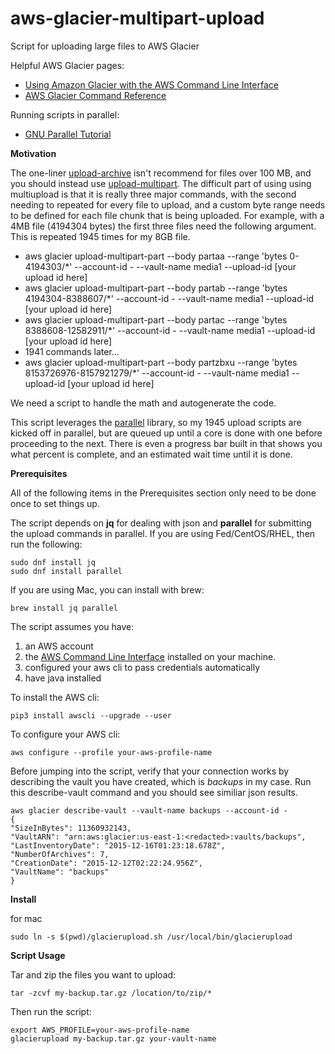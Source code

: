# aws-glacier-multipart-upload
Script for uploading large files to AWS Glacier

Helpful AWS Glacier pages:
 - <a href="http://docs.aws.amazon.com/cli/latest/userguide/cli-using-glacier.html#cli-using-glacier-initiate">Using Amazon Glacier with the AWS Command Line Interface</a>
 - <a href="http://docs.aws.amazon.com/cli/latest/reference/glacier/index.html#cli-aws-glacier">AWS Glacier Command Reference</a>

Running scripts in parallel:
 - <a href="https://www.gnu.org/software/parallel/parallel_tutorial.html">GNU Parallel Tutorial</a>

**Motivation**

The one-liner <a href="http://docs.aws.amazon.com/cli/latest/reference/glacier/upload-archive.html">upload-archive</a> isn't recommend for files over 100 MB, and you should instead use <a href="http://docs.aws.amazon.com/cli/latest/reference/glacier/upload-multipart-part.html">upload-multipart<a/>. The difficult part of using using multiupload is that it is really three major commands, with the second needing to repeated for every file to upload, and a custom byte range needs to be defined for each file chunk that is being uploaded.  For example, with a 4MB file (4194304 bytes) the first three files need the following argument.  This is repeated 1945 times for my 8GB file.
 - aws glacier upload-multipart-part --body partaa --range 'bytes 0-4194303/*' --account-id - --vault-name media1 --upload-id [your upload id here]
 - aws glacier upload-multipart-part --body partab --range 'bytes 4194304-8388607/*' --account-id - --vault-name media1 --upload-id [your upload id here]
 - aws glacier upload-multipart-part --body partac --range 'bytes 8388608-12582911/*' --account-id - --vault-name media1 --upload-id [your upload id here]
 - 1941 commands later...
 - aws glacier upload-multipart-part --body partzbxu --range 'bytes 8153726976-8157921279/*' --account-id - --vault-name media1 --upload-id [your upload id here]

We need a script to handle the math and autogenerate the code.  

This script leverages the <a href="https://www.gnu.org/software/parallel/parallel_tutorial.html">parallel</a> library, so my 1945 upload scripts are kicked off in parallel, but are queued up until a core is done with one before proceeding to the next.  There is even a progress bar built in that shows you what percent is complete, and an estimated wait time until it is done.

**Prerequisites**

All of the following items in the Prerequisites section only need to be done once to set things up. 

The script depends on <b>jq</b> for dealing with json and <b>parallel</b> for submitting the upload commands in parallel.  If you are using Fed/CentOS/RHEL, then run the following:

    sudo dnf install jq
    sudo dnf install parallel

If you are using Mac, you can install with brew:

    brew install jq parallel

The script assumes you have: 
<ol>
    <li>an AWS account</li>
    <li>the <a href="http://docs.aws.amazon.com/cli/latest/userguide/installing.html">AWS Command Line Interface</a> installed on your machine.</li>
    <li>configured your aws cli to pass credentials automatically</li>
    <li>have java installed</li>
</ol>

To install the AWS cli:

    pip3 install awscli --upgrade --user

To configure your AWS cli:

    aws configure --profile your-aws-profile-name

Before jumping into the script, verify that your connection works by describing the vault you have created, which is <i>backups</i> in my case. Run this describe-vault command and you should see similiar json results. 

    aws glacier describe-vault --vault-name backups --account-id -
    {
    "SizeInBytes": 11360932143, 
    "VaultARN": "arn:aws:glacier:us-east-1:<redacted>:vaults/backups", 
    "LastInventoryDate": "2015-12-16T01:23:18.678Z", 
    "NumberOfArchives": 7, 
    "CreationDate": "2015-12-12T02:22:24.956Z", 
    "VaultName": "backups"
    }

**Install**

for mac

```
sudo ln -s $(pwd)/glacierupload.sh /usr/local/bin/glacierupload
```

**Script Usage**

Tar and zip the files you want to upload:

    tar -zcvf my-backup.tar.gz /location/to/zip/*

Then run the script:

    export AWS_PROFILE=your-aws-profile-name
    glacierupload my-backup.tar.gz your-vault-name




